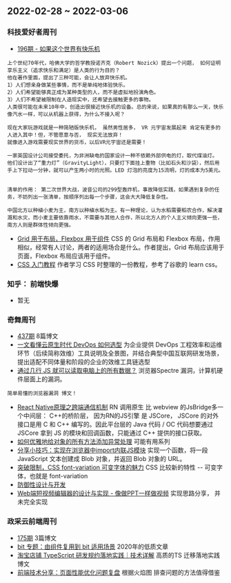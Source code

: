 ## 2022-02-28 ~ 2022-03-06

### 科技爱好者周刊
* [196期 - 如果这个世界有快乐机](https://github.com/ruanyf/weekly/blob/master/docs/issue-197.md) 
```
上个世纪70年代，哈佛大学的哲学教授诺齐克（Robert Nozick）提出一个问题， 如何证明享乐主义（追求快乐和满足）是人类的行为目的？
他在著作里面，提出了三种可能，会让人放弃快乐机。
1）人们想亲身做某些事情，而不是单纯地体验快乐。
2）人们希望能够真正成为某种类型的人，而不是虚拟地扮演角色。
3）人们不希望被限制在人造现实中，还希望去接触更多的事物。
人类很可能在未来10年中，创造出很接近快乐机的设备。总的来说，如果真的有那么一天，快乐像汽水一样，可以从机器上获得，为什么不接入呢？

现在大家玩游戏就是一种简陋版快乐机， 虽然男性居多， VR 元宇宙发展起来 肯定有更多的人进入其中！但，不管愿意与否， 现实无法放弃！
就像进入游戏需要现实世界的货币，以后VR元宇宙还是需要！ 

一家英国设计公司接受委托，为非洲缺电的国家设计一种不依赖外部供电的灯，取代煤油灯。
他们设计出了“重力灯”（GravityLight），只要灯下面挂上重物（比如石头和沙袋），然后用手上下拉动一分钟，就可以产生两小时的光照。LED 灯泡的亮度为15流明，灯的成本为5美元。


清单的作用： 第二次世界大战，波音公司的299型轰炸机，事故降低实践，如果遇到复杂的任务，不妨列出一张清单，按顺序列出每一个步骤，这会大大降低复杂性。

中国北方以种植小麦为主，南方以种植水稻为主。有一种理论，认为水稻需要稻农合作，解决灌溉和水灾，而小麦主要依靠雨水，不需要与其他人合作，所以北方人的个人主义倾向更强一些，南方人则是群体性倾向更强。
```
* [Grid 用于布局，Flexbox 用于组件](https://ishadeed.com/article/grid-layout-flexbox-components/) CSS 的 Grid 布局和 Flexbox 布局，作用相似，经常有人讨论，两者的适用场合是什么。作者提出，Grid 布局应该用于页面，Flexbox 布局应该用于组件。
* [CSS 入门教程](https://github.com/pengfeiw/css-tutorial) 作者学习 CSS 时整理的一份教程，参考了谷歌的 learn css。


### 知乎： 前端快爆
* 暂无


### 奇舞周刊
* [437期](https://weekly.75.team/issue437.html) 8篇博文
* [一文看懂云原生时代 DevOps 如何选型](https://mp.weixin.qq.com/s/yPeRriDT-miiLoJdY-aY8Q) 为企业提供 DevOps 工程效率和运维环节（后续简称效维）工具说明及全景图，并结合典型中国互联网研发场景，提出适配不同体量和阶段的企业的效维工具链选型
* [通过几行 JS 就可以读取电脑上的所有数据？](https://mp.weixin.qq.com/s/1oDNxf5xHwlUUpJSVkqazg) 浏览器Spectre 漏洞，计算机硬件层面上的漏洞。
```
简单易懂的浏览器漏洞 博文！
```
* [React Native原理之跨端通信机制](https://mp.weixin.qq.com/s/8R9S4C5Av5-C09wC7Cjzgw) RN 调用原生 比 webview 的JsBridge多一个中间层： C++的桥阶层， 因为RN的JS引擎 是 JSCore， JSCore 的对外接口是用 C 和 C++ 编写的。因此平台层的 Java 代码 / OC 代码想要通过 JSCore 拿到 JS 的模块和回调函数，只能通过 C++ 提供的接口获取。
* [如何优雅地给对象的所有方法添加异常处理](https://mp.weixin.qq.com/s/hehUH9HL6unaLWq3LzQxNg) 可能有用系列
* [分享小技巧：实现在浏览器中import内联JS模块](https://mp.weixin.qq.com/s/ghWlsNLu1JhnoiC7oouv8g) 实现一个函数，将一段 JavaScript 文本创建成 Blob 对象，并返回 Blob 对象的 URL。
* [突破限制，CSS font-variation 可变字体的魅力](https://zhuanlan.zhihu.com/p/473485760)  CSS 比较新的特性 -- 可变字体，也就是 font-variation
* [防御性设计与开发](https://mp.weixin.qq.com/s/G4pME9xFHdWnFckgytnofQ)
* [Web端短视频编辑器的设计与实现 - 像做PPT一样做视频](https://mp.weixin.qq.com/s/WngZd7BR6PgZRoI5guA4ow) 实现思路分享， 并未完全实现


### 政采云前端周刊
* [175期](https://weekly.zoo.team/detail/175) 3篇博文
* [bit 专题：由组件复用到 bit 适用场景](https://juejin.cn/post/6862221477509660686) 2020年的低质文章
* [淘宝店铺 TypeScript 研发规约落地实践｜技术详解](https://mp.weixin.qq.com/s/4ckz3zBmG6N0XppxZY7e9w) 高质的TS 迁移落地实践博文
* [前端技术分享：页面性能优化问题复盘](https://juejin.cn/post/7064405926035324964) 根据火焰图 排查问题的方法值得借鉴
